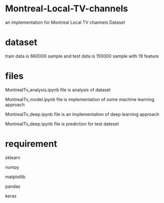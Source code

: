 # Montreal-Local-TV-channels
an implementation for Montreal Local TV channels Dataset

# dataset

train data is 660000 sample and test data is 150000 sample with 19 feature


# files

MontrealTv_analysis.ipynb file is analysis of dataset

MontrealTv_model.ipynb file is implementation of some machine learning approach

MontrealTv_deep.ipynb file is an implementation of deep learning approach

MontrealTv_deep.ipynb file is prediction for test dateset


# requirement

sklearn

numpy

matplotlib

pandas

keras
